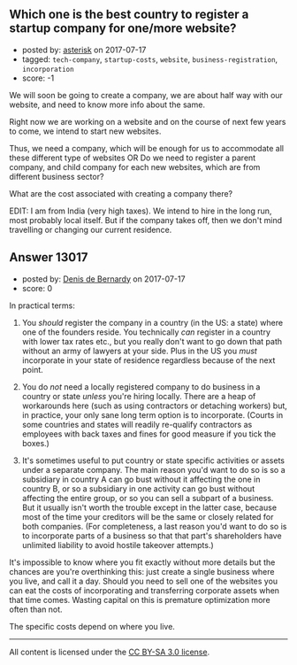 ## Which one is the best country to register a startup company for one/more website?

- posted by: [asterisk](https://stackexchange.com/users/10184476/asterisk) on 2017-07-17
- tagged: `tech-company`, `startup-costs`, `website`, `business-registration`, `incorporation`
- score: -1

<p>We will soon be going to create a company, we are about half way with our website, and need to know more info about the same.</p>

<p>Right now we are working on a website and on the course of next few years to come, we intend to start new websites.</p>

<p>Thus, we need a company, which will be enough for us to accommodate all these different type of websites OR Do we need to register a parent company, and child company for each new websites, which are from different business sector?</p>

<p>What are the cost associated with creating a company there?</p>

<p>EDIT:
I am from India (very high taxes).
We intend to hire in the long run, most probably local itself. But if the company takes off, then we don't mind travelling or changing our current residence.</p>



## Answer 13017

- posted by: [Denis de Bernardy](https://stackexchange.com/users/182468/denis-de-bernardy) on 2017-07-17
- score: 0

<p>In practical terms:</p>

<ol>
<li><p>You <em>should</em> register the company in a country (in the US: a state) where one of the founders reside. You technically <em>can</em> register in a country with lower tax rates etc., but you really don't want to go down that path without an army of lawyers at your side. Plus in the US you <em>must</em> incorporate in your state of residence regardless because of the next point.</p></li>
<li><p>You do <em>not</em> need a locally registered company to do business in a country or state <em>unless</em> you're hiring locally. There are a heap of workarounds here (such as using contractors or detaching workers) but, in practice, your only sane long term option is to incorporate. (Courts in some countries and states will readily re-qualify contractors as employees with back taxes and fines for good measure if you tick the boxes.)</p></li>
<li><p>It's sometimes useful to put country or state specific activities or assets under a separate company. The main reason you'd want to do so is so a subsidiary in country A can go bust without it affecting the one in country B, or so a subsidiary in one activity can go bust without affecting the entire group, or so you can sell a subpart of a business. But it usually isn't worth the trouble except in the latter case, because most of the time your creditors will be the same or closely related for both companies. (For completeness, a last reason you'd want to do so is to incorporate parts of a business so that that part's shareholders have unlimited liability to avoid hostile takeover attempts.)</p></li>
</ol>

<p>It's impossible to know where you fit exactly without more details but the chances are you're overthinking this: just create a single business where you live, and call it a day. Should you need to sell one of the websites you can eat the costs of incorporating and transferring corporate assets when that time comes. Wasting capital on this is premature optimization more often than not.</p>

<p>The specific costs depend on where you live.</p>




---

All content is licensed under the [CC BY-SA 3.0 license](https://creativecommons.org/licenses/by-sa/3.0/).

